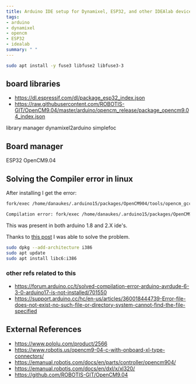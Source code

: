 ```yaml
---
title: Arduino IDE setup for Dynamixel, ESP32, and other IDEAlab devices
tags:
- arduino
- dynamixel
- opencm
- ESP32
- idealab
summary: " "
---
```


```bash
sudo apt install -y fuse3 libfuse2 libfuse3-3
```

## board libraries

- <https://dl.espressif.com/dl/package_esp32_index.json>
- <https://raw.githubusercontent.com/ROBOTIS-GIT/OpenCM9.04/master/arduino/opencm_release/package_opencm9.04_index.json>

library manager
dynamixel2arduino
simplefoc

## Board manager

ESP32
OpenCM9.04

## Solving the Compiler error in linux

After installing I get the error:

```bash
fork/exec /home/danaukes/.arduino15/packages/OpenCM904/tools/opencm_gcc/5.4.0-2016q2/bin/arm-none-eabi-g++: no such file or directory

Compilation error: fork/exec /home/danaukes/.arduino15/packages/OpenCM904/tools/opencm_gcc/5.4.0-2016q2/bin/arm-none-eabi-g++: no such file or directory
```

This was present in both arduino 1.8 and 2.X ide's.

Thanks to [this post](https://forum.arduino.cc/t/arduino-1-5-6-r2-for-64-bit-linux-includes-32-bit-gcc/216075) I was able to solve the problem.

```bash
sudo dpkg --add-architecture i386
sudo apt update
sudo apt install libc6:i386
```

### other refs related to this

- <https://forum.arduino.cc/t/solved-compilation-error-arduino-avrdude-6-3-0-arduino17-is-not-installed/701550>
- <https://support.arduino.cc/hc/en-us/articles/360018444739-Error-file-does-not-exist-no-such-file-or-directory-system-cannot-find-the-file-specified>

## External References

- <https://www.pololu.com/product/2566>
- <https://www.robotis.us/opencm9-04-c-with-onboard-xl-type-connectors/>
- <https://emanual.robotis.com/docs/en/parts/controller/opencm904/>
- <https://emanual.robotis.com/docs/en/dxl/x/xl320/>
- <https://github.com/ROBOTIS-GIT/OpenCM9.04>
